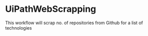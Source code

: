 # UiPathWebScrapping

This workflow will scrap no. of repositories from Github for a list of technologies
